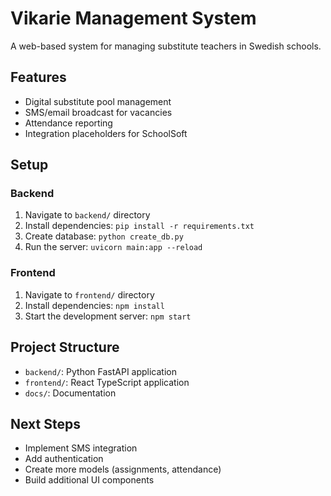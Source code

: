# Vikarie Management System

A web-based system for managing substitute teachers in Swedish schools.

## Features

- Digital substitute pool management
- SMS/email broadcast for vacancies
- Attendance reporting
- Integration placeholders for SchoolSoft

## Setup

### Backend

1. Navigate to `backend/` directory
2. Install dependencies: `pip install -r requirements.txt`
3. Create database: `python create_db.py`
4. Run the server: `uvicorn main:app --reload`

### Frontend

1. Navigate to `frontend/` directory
2. Install dependencies: `npm install`
3. Start the development server: `npm start`

## Project Structure

- `backend/`: Python FastAPI application
- `frontend/`: React TypeScript application
- `docs/`: Documentation

## Next Steps

- Implement SMS integration
- Add authentication
- Create more models (assignments, attendance)
- Build additional UI components
